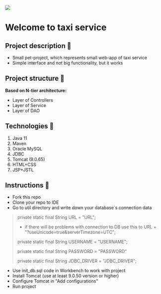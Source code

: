 <img src="https://media2.giphy.com/media/6261y9yyIsd2dXVBdS/giphy.gif?cid=ecf05e47qxu7zwqr76xmdey5py3zew3sy9fgy142go1wtm1w&rid=giphy.gif&ct=g" align="top" />

# Welcome to taxi service 

## Project description 📄
* Small pet-project, which represents small web-app of taxi service  
* Simple interface and not big functionality, but it works

## Project structure 🚥
**Based on N-tier architecture:**
- Layer of Controllers
- Layer of Service
- Layer of DAO
    
## Technologies 📡
1. Java 11
2. Maven
3. Oracle MySQL 
4. JDBC
5. Tomcat (9.0.65)
6. HTML+CSS
7. JSP+JSTL

## Instructions 📃
- Fork this repo
- Clone your repo to IDE 
- Go to util directory and write down your database`s connection data
> private static final String URL = "URL";
> - if there will be problems with connection to DB use this to URL + "?useUnicode=true&serverTimezone=UTC";
> 
> private static final String USERNAME = "USERNAME";
> 
> private static final String PASSWORD = "PASSWORD"
> 
> private static final String JDBC_DRIVER = "JDBC_DRIVER";

- Use init_db.sql code in Workbench to work with project
- Install Tomcat (use at least 9.0.50 version or higher)
- Configure Tomcat in "Add configurations" 
- Run project
